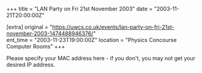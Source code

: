 +++
title = "LAN Party on Fri 21st November 2003"
date = "2003-11-21T20:00:00Z"

[extra]
original = "https://uwcs.co.uk/events/lan-party-on-fri-21st-november-2003-1474488946376/"    
ent_time = "2003-11-23T19:00:00Z"
location = "Physics Concourse Computer Rooms"
+++

Please specify your MAC address here - if you don't, you may not get your desired IP address.

